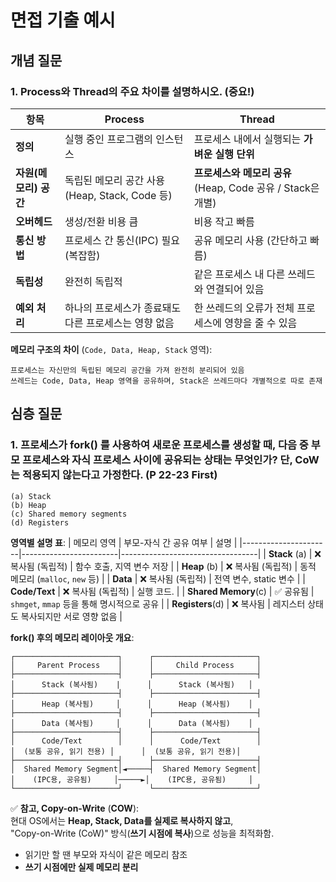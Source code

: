 # 면접 기출 예시

## 개념 질문

### 1. Process와 Thread의 주요 차이를 설명하시오. (중요!)
| 항목             | **Process**                                      | **Thread**                                                        |
|------------------|--------------------------------------------------|-------------------------------------------------------------------|
| **정의**          | 실행 중인 프로그램의 인스턴스                        | 프로세스 내에서 실행되는 **가벼운 실행 단위**                            |
| **자원(메모리) 공간** | 독립된 메모리 공간 사용 (Heap, Stack, Code 등)       | **프로세스와 메모리 공유** (Heap, Code 공유 / Stack은 개별)         |
| **오버헤드**       | 생성/전환 비용 큼                                  | 비용 작고 빠름                                                    |
| **통신 방법**      | 프로세스 간 통신(IPC) 필요 (복잡함)                  | 공유 메모리 사용 (간단하고 빠름)                                   |
| **독립성**        | 완전히 독립적                                       | 같은 프로세스 내 다른 쓰레드와 연결되어 있음                          |
| **예외 처리**      | 하나의 프로세스가 종료돼도 다른 프로세스는 영향 없음      | 한 쓰레드의 오류가 전체 프로세스에 영향을 줄 수 있음                  |


**메모리 구조의 차이** (`Code, Data, Heap, Stack` 영역):  
~~~
프로세스는 자신만의 독립된 메모리 공간을 가져 완전히 분리되어 있음
쓰레드는 Code, Data, Heap 영역을 공유하며, Stack은 쓰레드마다 개별적으로 따로 존재
~~~

## 심층 질문

### 1. 프로세스가 fork() 를 사용하여 새로운 프로세스를 생성할 때, 다음 중 부모 프로세스와 자식 프로세스 사이에 공유되는 상태는 무엇인가? 단, CoW는 적용되지 않는다고 가정한다. (P 22-23 First)
~~~
(a) Stack
(b) Heap
(c) Shared memory segments
(d) Registers
~~~

**영역별 설명 표**:
| 메모리 영역          | 부모-자식 간 공유 여부 | 설명                             |
|----------------------|------------------------|----------------------------------|
| **Stack** (a)        | ❌ 복사됨 (독립적)     | 함수 호출, 지역 변수 저장          |
| **Heap** (b)         | ❌ 복사됨 (독립적)     | 동적 메모리 (`malloc`, `new` 등)   |
| **Data**             | ❌ 복사됨 (독립적)     | 전역 변수, static 변수             |
| **Code/Text**        | ❌ 복사됨 (독립적)     | 실행 코드.                         |
| **Shared Memory**(c) | ✅ 공유됨              | `shmget`, `mmap` 등을 통해 명시적으로 공유 |
| **Registers**(d)     | ❌ 복사됨              | 레지스터 상태도 복사되지만 서로 영향 없음 |

**fork() 후의 메모리 레이아웃 개요**:  
~~~
┌───────────────────────┐      ┌───────────────────────┐
│     Parent Process    │      │     Child Process     │
├───────────────────────┤      ├───────────────────────┤
│      Stack (복사됨)    |      │      Stack (복사됨)   │
├───────────────────────┤      ├───────────────────────┤
│      Heap (복사됨)     │      │      Heap (복사됨)    │
├───────────────────────┤      ├───────────────────────┤
│      Data (복사됨)     │      │      Data (복사됨)    │
├───────────────────────┤      ├───────────────────────┤
│      Code/Text        │      │      Code/Text        │
│  (보통 공유, 읽기 전용) │      │  (보통 공유, 읽기 전용)│
├───────────────────────┤      ├───────────────────────┤
│  Shared Memory Segment│◄─────┤  Shared Memory Segment│
│    (IPC용, 공유됨)     │─────►│    (IPC용, 공유됨)     │
└───────────────────────┘      └───────────────────────┘
~~~

✅ **참고, Copy-on-Write** (**COW**):  
현대 OS에서는 **Heap, Stack, Data를 실제로 복사하지 않고**,  
"Copy-on-Write (CoW)" 방식(**쓰기 시점에 복사**)으로 성능을 최적화함.  
* 읽기만 할 땐 부모와 자식이 같은 메모리 참조
* **쓰기 시점에만 실제 메모리 분리**